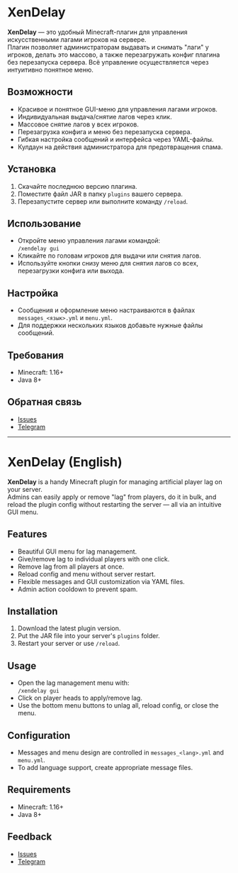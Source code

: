 # XenDelay

**XenDelay** — это удобный Minecraft-плагин для управления искусственными лагами игроков на сервере.  
Плагин позволяет администраторам выдавать и снимать "лаги" у игроков, делать это массово, а также перезагружать конфиг плагина без перезапуска сервера. Всё управление осуществляется через интуитивно понятное меню.

## Возможности

- Красивое и понятное GUI-меню для управления лагами игроков.
- Индивидуальная выдача/снятие лагов через клик.
- Массовое снятие лагов у всех игроков.
- Перезагрузка конфига и меню без перезапуска сервера.
- Гибкая настройка сообщений и интерфейса через YAML-файлы.
- Кулдаун на действия администратора для предотвращения спама.

## Установка

1. Скачайте последнюю версию плагина.
2. Поместите файл JAR в папку `plugins` вашего сервера.
3. Перезапустите сервер или выполните команду `/reload`.

## Использование

- Откройте меню управления лагами командой:  
  `/xendelay gui`  
- Кликайте по головам игроков для выдачи или снятия лагов.
- Используйте кнопки снизу меню для снятия лагов со всех, перезагрузки конфига или выхода.

## Настройка

- Сообщения и оформление меню настраиваются в файлах `messages_<язык>.yml` и `menu.yml`.
- Для поддержки нескольких языков добавьте нужные файлы сообщений.

## Требования

- Minecraft: 1.16+
- Java 8+

## Обратная связь

- [Issues](https://github.com/okunxw/xendelay/issues)
- [Telegram](https://t.me/okunivaxx)

---

# XenDelay (English)

**XenDelay** is a handy Minecraft plugin for managing artificial player lag on your server.  
Admins can easily apply or remove "lag" from players, do it in bulk, and reload the plugin config without restarting the server — all via an intuitive GUI menu.

## Features

- Beautiful GUI menu for lag management.
- Give/remove lag to individual players with one click.
- Remove lag from all players at once.
- Reload config and menu without server restart.
- Flexible messages and GUI customization via YAML files.
- Admin action cooldown to prevent spam.

## Installation

1. Download the latest plugin version.
2. Put the JAR file into your server's `plugins` folder.
3. Restart your server or use `/reload`.

## Usage

- Open the lag management menu with:  
  `/xendelay gui`  
- Click on player heads to apply/remove lag.
- Use the bottom menu buttons to unlag all, reload config, or close the menu.

## Configuration

- Messages and menu design are controlled in `messages_<lang>.yml` and `menu.yml`.
- To add language support, create appropriate message files.

## Requirements

- Minecraft: 1.16+
- Java 8+

## Feedback

- [Issues](https://github.com/okunxw/xendelay/issues)
- [Telegram](https://t.me/okunivaxx)
